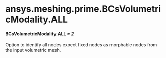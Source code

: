 # ansys.meshing.prime.BCsVolumetricModality.ALL

<a id="ansys.meshing.prime.BCsVolumetricModality.ALL"></a>

#### BCsVolumetricModality.ALL *= 2*

Option to identify all nodes expect fixed nodes as morphable nodes from the input volumetric mesh.

<!-- !! processed by numpydoc !! -->
